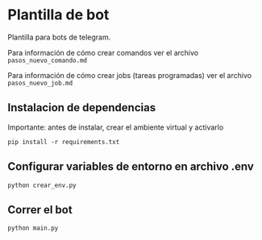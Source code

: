 # Plantilla de bot

Plantilla para bots de telegram. 

Para información de cómo crear comandos ver el archivo `pasos_nuevo_comando.md` 

Para información de cómo crear jobs (tareas programadas) ver el archivo `pasos_nuevo_job.md` 

## Instalacion de dependencias
Importante: antes de instalar, crear el ambiente virtual y activarlo

`pip install -r requirements.txt`

## Configurar variables de entorno en archivo .env

`python crear_env.py`

## Correr el bot

`python main.py`